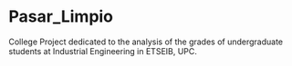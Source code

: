 # Pasar_Limpio
College Project dedicated to the analysis of the grades of undergraduate students at Industrial Engineering in ETSEIB, UPC.
